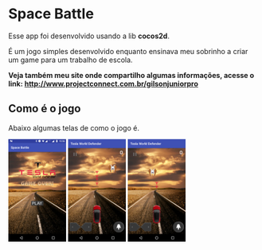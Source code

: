 # Space Battle

Esse app foi desenvolvido usando a lib **cocos2d**.

É um jogo simples desenvolvido enquanto ensinava meu sobrinho a criar um game para um trabalho de escola.

**Veja também meu site onde compartilho algumas informações, acesse o link: http://www.projectconnect.com.br/gilsonjuniorpro**

## Como é o jogo
Abaixo algumas telas de como o jogo é.

<img src="/app/src/main/assets/image01.png" width="23%"></img>
<img src="/app/src/main/assets/image02.png" width="23%"></img>
<img src="/app/src/main/assets/image03.png" width="23%"></img>
